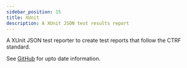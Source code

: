 ```yaml
---
sidebar_position: 15
title: XUnit
description: A XUnit JSON test results report
---
```



A XUnit JSON test reporter to create test reports that follow the CTRF standard.

See [GitHub](https://github.com/ctrf-io/dotnet-ctrf-json-reporter) for upto date information.

